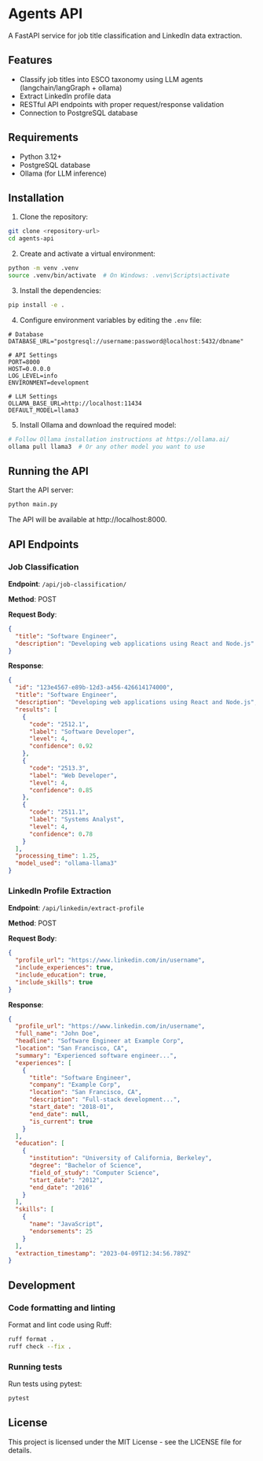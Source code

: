 # Agents API

A FastAPI service for job title classification and LinkedIn data extraction.

## Features

- Classify job titles into ESCO taxonomy using LLM agents (langchain/langGraph + ollama)
- Extract LinkedIn profile data
- RESTful API endpoints with proper request/response validation
- Connection to PostgreSQL database

## Requirements

- Python 3.12+
- PostgreSQL database
- Ollama (for LLM inference)

## Installation

1. Clone the repository:
```bash
git clone <repository-url>
cd agents-api
```

2. Create and activate a virtual environment:
```bash
python -m venv .venv
source .venv/bin/activate  # On Windows: .venv\Scripts\activate
```

3. Install the dependencies:
```bash
pip install -e .
```

4. Configure environment variables by editing the `.env` file:
```
# Database
DATABASE_URL="postgresql://username:password@localhost:5432/dbname"

# API Settings
PORT=8000
HOST=0.0.0.0
LOG_LEVEL=info
ENVIRONMENT=development

# LLM Settings
OLLAMA_BASE_URL=http://localhost:11434
DEFAULT_MODEL=llama3
```

5. Install Ollama and download the required model:
```bash
# Follow Ollama installation instructions at https://ollama.ai/
ollama pull llama3  # Or any other model you want to use
```

## Running the API

Start the API server:
```bash
python main.py
```

The API will be available at http://localhost:8000.

## API Endpoints

### Job Classification

**Endpoint**: `/api/job-classification/`

**Method**: POST

**Request Body**:
```json
{
  "title": "Software Engineer",
  "description": "Developing web applications using React and Node.js"
}
```

**Response**:
```json
{
  "id": "123e4567-e89b-12d3-a456-426614174000",
  "title": "Software Engineer",
  "description": "Developing web applications using React and Node.js",
  "results": [
    {
      "code": "2512.1",
      "label": "Software Developer",
      "level": 4,
      "confidence": 0.92
    },
    {
      "code": "2513.3",
      "label": "Web Developer",
      "level": 4,
      "confidence": 0.85
    },
    {
      "code": "2511.1",
      "label": "Systems Analyst",
      "level": 4,
      "confidence": 0.78
    }
  ],
  "processing_time": 1.25,
  "model_used": "ollama-llama3"
}
```

### LinkedIn Profile Extraction

**Endpoint**: `/api/linkedin/extract-profile`

**Method**: POST

**Request Body**:
```json
{
  "profile_url": "https://www.linkedin.com/in/username",
  "include_experiences": true,
  "include_education": true,
  "include_skills": true
}
```

**Response**:
```json
{
  "profile_url": "https://www.linkedin.com/in/username",
  "full_name": "John Doe",
  "headline": "Software Engineer at Example Corp",
  "location": "San Francisco, CA",
  "summary": "Experienced software engineer...",
  "experiences": [
    {
      "title": "Software Engineer",
      "company": "Example Corp",
      "location": "San Francisco, CA",
      "description": "Full-stack development...",
      "start_date": "2018-01",
      "end_date": null,
      "is_current": true
    }
  ],
  "education": [
    {
      "institution": "University of California, Berkeley",
      "degree": "Bachelor of Science",
      "field_of_study": "Computer Science",
      "start_date": "2012",
      "end_date": "2016"
    }
  ],
  "skills": [
    {
      "name": "JavaScript",
      "endorsements": 25
    }
  ],
  "extraction_timestamp": "2023-04-09T12:34:56.789Z"
}
```

## Development

### Code formatting and linting

Format and lint code using Ruff:
```bash
ruff format .
ruff check --fix .
```

### Running tests

Run tests using pytest:
```bash
pytest
```

## License

This project is licensed under the MIT License - see the LICENSE file for details.
